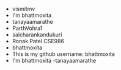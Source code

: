 - vismitmv
- I'm bhattmoxita
- tanayaamarathe
- ParthVohra1
- saicharankandukuri
- Ronak Patel CSE986
- bhattmoxita
- This is my github username: bhattmoxita
- I'm bhattmoxita
-tanayaamarathe
